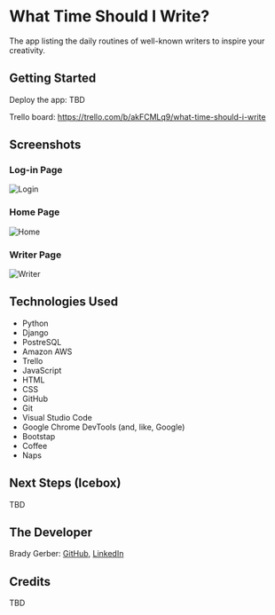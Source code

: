 # What Time Should I Write?

The app listing the daily routines of well-known writers to inspire your creativity.

## Getting Started

Deploy the app: TBD

Trello board: https://trello.com/b/akFCMLq9/what-time-should-i-write

## Screenshots

### Log-in Page

![Login](TBD)

### Home Page

![Home](TBD)

### Writer Page

![Writer](TBD)

## Technologies Used

- Python
- Django
- PostreSQL
- Amazon AWS
- Trello
- JavaScript
- HTML
- CSS
- GitHub
- Git
- Visual Studio Code
- Google Chrome DevTools (and, like, Google)
- Bootstap
- Coffee
- Naps

## Next Steps (Icebox)

TBD

## The Developer

Brady Gerber: [GitHub](https://github.com/bg-write), [LinkedIn](https://www.linkedin.com/in/brady-gerber/)
## Credits

TBD